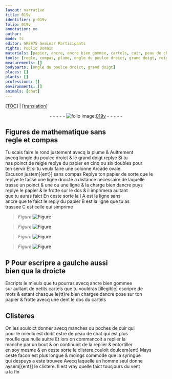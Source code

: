 ```yaml
---
layout: narrative
title: 019v
identifier: p-019v
folio: 019v
annotation: no
author:
mode: tc
editor: GR8975 Seminar Participants
rights: Public Domain
materials: [papier, ancre, ancre bien gommee, cartels, cuir, peau de chat]
tools: [regle, compas, plume, ongle du poulce droict, grand doigt, reigle, dent, manches, poches de cuir, manche, syringue]
measurements: []
bodyparts: [ongle du poulce droict, grand doigt]
places: []
plants: []
professions: []
environments: []
animals: [chat]
---
```


<p><a href="{{ site.baseurl }}/diplomatic/">[TOC]</a> | <a href="{{ site.baseurl }}/texts/p-019v_tl/">[translation]</a></p><div class="folio" align="center">- - - - - <a href="http://gallica.bnf.fr/ark:/12148/btv1b10500001g/f44.image" target="_blank"><img src="https://cu-mkp.github.io/2017-workshop-edition/assets/photo-icon.png" alt="folio image: " style="display:inline-block; margin-bottom:-3px;"/>019v</a> - - - - - </div>  
  

##  Figures de mathematique sans<br/> <span class="tl">regle</span> et <span class="tl">compas</span>

 
 Tu scais faire le rond justement avecq la <span class="tl">plume</span> & Aultrement<br/> avecq l<span class="tl"><span class="bp">ongle du poulce droict</span></span> & le <span class="tl"><span class="bp">grand doigt</span></span> replye Si tu<br/> nas poinct de <span class="tl">reigle</span> replye du <span class="m">papier</span> en cinq ou six doubles pour<br/> ten servir Et si tu veulx faire une colonne Arcade ovale<br/> Escuson justem[{ent}] sans <span class="tl">compas</span> Replye ton <span class="m">papier</span> de sorte que le<br/> reply<span class="del">e</span> te fasse une ligne droicte a distance necessaire de laquelle<br/> trasse un poinct <span class="del">& une</span> ou une ligne & la charge bien d<span class="m">ancre</span> puys<br/> replye le <span class="m">papier</span> & le frotte sur le dos & il imprimera aultant<br/> que tu auras faict En ceste sorte <span class="del">la l</span> A est la ligne sans<br/> <span class="m">ancre</span> que te faict le reply du <span class="m">papier</span> B est la ligne que tu as<br/> trassee C est celle qui simprime 
> *Figure*
> <a href="https://drive.google.com/open?id=0B9-oNrvWdlO5SUUzLXQ4UVlGR1U" target="_blank"><img src="https://cu-mkp.github.io/GR8975-edition/assets/photo-icon.png" alt="Figure" style="display:inline-block; margin-bottom:-3px;"/></a>
 
> *Figure*
> <a href="https://drive.google.com/open?id=0B9-oNrvWdlO5cy0tdXF5MGJTLU0" target="_blank"><img src="https://cu-mkp.github.io/GR8975-edition/assets/photo-icon.png" alt="Figure" style="display:inline-block; margin-bottom:-3px;"/></a>
 
> *Figure*
> <a href="https://drive.google.com/open?id=0B9-oNrvWdlO5R0VMdFQ3VC1lQmM" target="_blank"><img src="https://cu-mkp.github.io/GR8975-edition/assets/photo-icon.png" alt="Figure" style="display:inline-block; margin-bottom:-3px;"/></a>
 
> *Figure*
> <a href="https://drive.google.com/open?id=0B9-oNrvWdlO5TGJOZGVvTmV1LW8" target="_blank"><img src="https://cu-mkp.github.io/GR8975-edition/assets/photo-icon.png" alt="Figure" style="display:inline-block; margin-bottom:-3px;"/></a>
 
 
 
  

## P Pour escripre a gaulche aussi<br/> bien qua la droicte

 
 Escripts le mieulx que tu pourras avecq <span class="m">ancre bien gommee</span><br/> sur aultant de petits <span class="m">cartels</span> que tu vouldras <span class="del">[illegible]</span> escripre de<br/> mots & estant chasque le{tt}re bien chargee d<span class="m">ancre</span> pose sur ton<br/> <span class="m">papier</span> & frotte avecq une <span class="tl">dent</span> le dos du <span class="m">cartels</span>
 
 
  

## Clisteres

 
 On les souloict donner avecq <span class="tl">manches</span> ou <span class="tl">poches de <span class="m">cuir</span></span> qui<br/> pour le mieulx <span class="del">est</span> doibt estre de <span class="m">peau de <span class="al">chat</span></span> qui est plus<br/> moufle que nulle aultre Et lors on commancoit a replier la<br/> <span class="tl">manche</span> par un bout & on continuoit de la replier & entortiller<br/> en soy mesme & en ceste sorte le clistere couloit doulcem{ent} Mays<br/> ceste facon est plus longue & moings commode que la <span class="tl">syringue</span><br/> qui despuys a este trouvee Avecq laquelle un homme seul donne<br/> aysem[{ent}] le clistere. Il est vray quelle faict tousjours du vent<br/> a la fin
 
